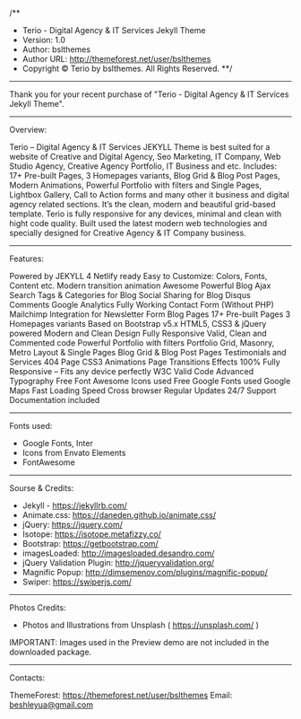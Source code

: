 /**
*	Terio - Digital Agency & IT Services Jekyll Theme
*	Version: 1.0
*	Author: bslthemes
*	Author URL: http://themeforest.net/user/bslthemes
*	Copyright © Terio by bslthemes. All Rights Reserved.
**/


--------------------------------------

Thank you for your recent purchase of "Terio - Digital Agency & IT Services Jekyll Theme".

--------------------------------------


Overview:

Terio – Digital Agency & IT Services JEKYLL Theme is best suited for a website of Creative and Digital Agency, Seo Marketing, IT Company, Web Studio Agency, Creative Agency Portfolio, IT Business and etc. Includes: 17+ Pre-built Pages, 3 Homepages variants, Blog Grid & Blog Post Pages, Modern Animations, Powerful Portfolio with filters and Single Pages, Lightbox Gallery, Call to Action forms and many other it business and digital agency related sections. It’s the clean, modern and beautiful grid-based template. Terio is fully responsive for any devices, minimal and clean with hight code quality. Built used the latest modern web technologies and specially designed for Creative Agency & IT Company business.

--------------------------------------


Features:

Powered by JEKYLL 4
Netlify ready
Easy to Customize: Colors, Fonts, Content etc.
Modern transition animation
Awesome Powerful Blog
Ajax Search
Tags & Categories for Blog
Social Sharing for Blog
Disqus Comments
Google Analytics
Fully Working Contact Form (Without PHP)
Mailchimp Integration for Newsletter Form
Blog Pages
17+ Pre-built Pages
3 Homepages variants
Based on Bootstrap v5.x
HTML5, CSS3 & jQuery powered
Modern and Clean Design
Fully Responsive
Valid, Clean and Commented code
Powerful Portfolio with filters
Portfolio Grid, Masonry, Metro Layout & Single Pages
Blog Grid & Blog Post Pages
Testimonials and Services
404 Page
CSS3 Animations
Page Transitions Effects
100% Fully Responsive – Fits any device perfectly
W3C Valid Code
Advanced Typography
Free Font Awesome Icons used
Free Google Fonts used
Google Maps
Fast Loading Speed
Cross browser
Regular Updates
24/7 Support
Documentation included


--------------------------------------


Fonts used:

- Google Fonts, Inter
- Icons from Envato Elements
- FontAwesome


--------------------------------------


Sourse & Credits:

- Jekyll - https://jekyllrb.com/
- Animate.css: https://daneden.github.io/animate.css/
- jQuery: https://jquery.com/
- Isotope: https://isotope.metafizzy.co/
- Bootstrap: https://getbootstrap.com/
- imagesLoaded: http://imagesloaded.desandro.com/
- jQuery Validation Plugin: http://jqueryvalidation.org/
- Magnific Popup: http://dimsemenov.com/plugins/magnific-popup/
- Swiper: https://swiperjs.com/

--------------------------------------


Photos Credits:

- Photos and Illustrations from Unsplash ( https://unsplash.com/ )


IMPORTANT: Images used in the Preview demo are not included in the downloaded package.


--------------------------------------


Contacts:

ThemeForest: https://themeforest.net/user/bslthemes
Email: beshleyua@gmail.com
